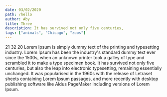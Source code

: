 ```yaml
---
date: 03/02/2020
path: /hello
author: Aby
title: Three
description: It has survived not only five centuries,
tags: ["animals", "Chicago", "zoos"]
---
```


21 32 20
Lorem Ipsum is simply dummy text of the printing and typesetting industry. Lorem Ipsum has been the industry's standard dummy text ever since the 1500s, when an unknown printer took a galley of type and scrambled it to make a type specimen book. It has survived not only five centuries, but also the leap into electronic typesetting, remaining essentially unchanged. It was popularised in the 1960s with the release of Letraset sheets containing Lorem Ipsum passages, and more recently with desktop publishing software like Aldus PageMaker including versions of Lorem Ipsum.
